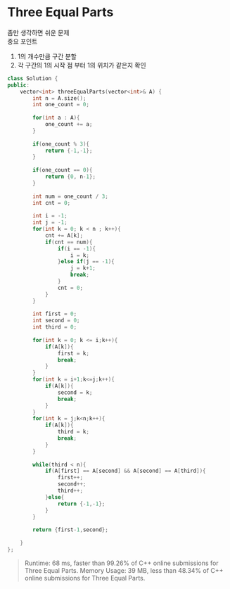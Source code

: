 # Three Equal Parts
좀만 생각하면 쉬운 문제   
중요 포인트    
1. 1의 개수만큼 구간 분할
2. 각 구간의 1의 시작 점 부터 1의 위치가 같은지 확인
```c++
class Solution {
public:
    vector<int> threeEqualParts(vector<int>& A) {
        int n = A.size();
        int one_count = 0;
        
        for(int a : A){
            one_count += a;
        }
                
        if(one_count % 3){
            return {-1,-1};
        }
        
        if(one_count == 0){
            return {0, n-1};
        }
        
        int num = one_count / 3;
        int cnt = 0;
        
        int i = -1;
        int j = -1;
        for(int k = 0; k < n ; k++){
            cnt += A[k];
            if(cnt == num){
                if(i == -1){
                    i = k;
                }else if(j == -1){
                    j = k+1;
                    break;
                }
                cnt = 0;
            }
        }
        
        int first = 0;
        int second = 0;
        int third = 0;
        
        for(int k = 0; k <= i;k++){
            if(A[k]){
                first = k;
                break;
            }
        }
        for(int k = i+1;k<=j;k++){
            if(A[k]){
                second = k;
                break;
            }
        }
        for(int k = j;k<n;k++){
            if(A[k]){
                third = k;
                break;
            }
        }
        
        while(third < n){
            if(A[first] == A[second] && A[second] == A[third]){
                first++;
                second++;
                third++;
            }else{
                return {-1,-1};
            }
        }
        
        return {first-1,second};
        
    }
};
```
> Runtime: 68 ms, faster than 99.26% of C++ online submissions for Three Equal Parts.
Memory Usage: 39 MB, less than 48.34% of C++ online submissions for Three Equal Parts.